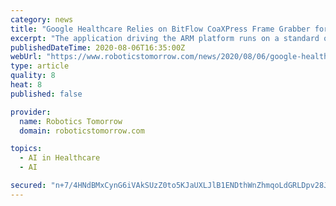```yaml
---
category: news
title: "Google Healthcare Relies on BitFlow CoaXPress Frame Grabber for Augmented Reality Microscope"
excerpt: "The application driving the ARM platform runs on a standard off-the-shelf computer with a BitFlow Cyton CoaXPress (CXP) 4-channel frame grabber (CYT-PC2-CXP4) connected to an Adimec S25A80 25-megapixel CXP camera for live image capture,"
publishedDateTime: 2020-08-06T16:35:00Z
webUrl: "https://www.roboticstomorrow.com/news/2020/08/06/google-healthcare-relies-on-bitflow-coaxpress-frame-grabber-for-augmented-reality-microscope/15569/"
type: article
quality: 8
heat: 8
published: false

provider:
  name: Robotics Tomorrow
  domain: roboticstomorrow.com

topics:
  - AI in Healthcare
  - AI

secured: "n+7/4HNdBMxCynG6iVAkSUzZ0to5KJaUXLJlB1ENDthWnZhmqoLdGRLDpv28JrNgfphl/MLi+JHtGxiXCPqjkc0BO9aDFKywCSvukybVfpl0U8oaATqnlq+S5wO3Au3+SpQiRAfIsjlRTvfkArSNLk4BCXc9cV1I9Z9Y0yPuo2ASaM9HYR3L/HnENszhmizF0P9gDOAD5peGabklMIE7u/GF91+ggxsjH2h2c254y49ZGEF89B3wZ4W/kIVjF0UgKCmQGEa9oKUkQgeHvBF/TZKOrmsQ78k1g8FbK7tJH5xd3N6OEvhx+HDQNZtQ4oDc2yQw8sgDOr6n40OKlNGu5w==;WzComjPe7hOqC8EX6dicZg=="
---
```


